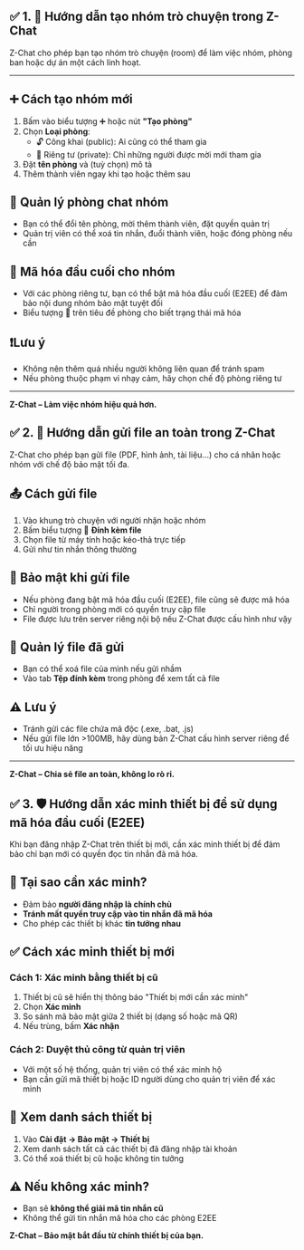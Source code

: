 ## ✅ 1. 👥 Hướng dẫn tạo nhóm trò chuyện trong Z-Chat

Z-Chat cho phép bạn tạo nhóm trò chuyện (room) để làm việc nhóm, phòng ban hoặc dự án một cách linh hoạt.

---

## ➕ Cách tạo nhóm mới

1. Bấm vào biểu tượng ➕ hoặc nút **"Tạo phòng"**
2. Chọn **Loại phòng**:  
   - 🔓 Công khai (public): Ai cũng có thể tham gia
   - 🔐 Riêng tư (private): Chỉ những người được mời mới tham gia
3. Đặt **tên phòng** và (tuỳ chọn) mô tả
4. Thêm thành viên ngay khi tạo hoặc thêm sau

## 👤 Quản lý phòng chat nhóm

- Bạn có thể đổi tên phòng, mời thêm thành viên, đặt quyền quản trị
- Quản trị viên có thể xoá tin nhắn, đuổi thành viên, hoặc đóng phòng nếu cần

## 🔐 Mã hóa đầu cuối cho nhóm

- Với các phòng riêng tư, bạn có thể bật mã hóa đầu cuối (E2EE) để đảm bảo nội dung nhóm bảo mật tuyệt đối
- Biểu tượng 🔐 trên tiêu đề phòng cho biết trạng thái mã hóa

## ❗Lưu ý

- Không nên thêm quá nhiều người không liên quan để tránh spam
- Nếu phòng thuộc phạm vi nhạy cảm, hãy chọn chế độ phòng riêng tư

---

**Z-Chat – Làm việc nhóm hiệu quả hơn.**


## ✅ 2. 📁 Hướng dẫn gửi file an toàn trong Z-Chat

Z-Chat cho phép bạn gửi file (PDF, hình ảnh, tài liệu...) cho cá nhân hoặc nhóm với chế độ bảo mật tối đa.

## 📤 Cách gửi file

1. Vào khung trò chuyện với người nhận hoặc nhóm
2. Bấm biểu tượng 📎 **Đính kèm file**
3. Chọn file từ máy tính hoặc kéo-thả trực tiếp
4. Gửi như tin nhắn thông thường

## 🔐 Bảo mật khi gửi file

- Nếu phòng đang bật mã hóa đầu cuối (E2EE), file cũng sẽ được mã hóa
- Chỉ người trong phòng mới có quyền truy cập file
- File được lưu trên server riêng nội bộ nếu Z-Chat được cấu hình như vậy

## 🧹 Quản lý file đã gửi

- Bạn có thể xoá file của mình nếu gửi nhầm
- Vào tab **Tệp đính kèm** trong phòng để xem tất cả file

## ⚠️ Lưu ý

- Tránh gửi các file chứa mã độc (.exe, .bat, .js)
- Nếu gửi file lớn >100MB, hãy dùng bản Z-Chat cấu hình server riêng để tối ưu hiệu năng

---
**Z-Chat – Chia sẻ file an toàn, không lo rò rỉ.**

## ✅ 3. 🛡️ Hướng dẫn xác minh thiết bị để sử dụng mã hóa đầu cuối (E2EE)

Khi bạn đăng nhập Z-Chat trên thiết bị mới, cần xác minh thiết bị để đảm bảo chỉ bạn mới có quyền đọc tin nhắn đã mã hóa.

## 🔐 Tại sao cần xác minh?

- Đảm bảo **người đăng nhập là chính chủ**
- **Tránh mất quyền truy cập vào tin nhắn đã mã hóa**
- Cho phép các thiết bị khác **tin tưởng nhau**

## ✅ Cách xác minh thiết bị mới

### Cách 1: Xác minh bằng thiết bị cũ

1. Thiết bị cũ sẽ hiển thị thông báo "Thiết bị mới cần xác minh"
2. Chọn **Xác minh**
3. So sánh mã bảo mật giữa 2 thiết bị (dạng số hoặc mã QR)
4. Nếu trùng, bấm **Xác nhận**

### Cách 2: Duyệt thủ công từ quản trị viên

- Với một số hệ thống, quản trị viên có thể xác minh hộ
- Bạn cần gửi mã thiết bị hoặc ID người dùng cho quản trị viên để xác minh

## 🧩 Xem danh sách thiết bị

1. Vào **Cài đặt → Bảo mật → Thiết bị**
2. Xem danh sách tất cả các thiết bị đã đăng nhập tài khoản
3. Có thể xoá thiết bị cũ hoặc không tin tưởng

## ⚠️ Nếu không xác minh?

- Bạn sẽ **không thể giải mã tin nhắn cũ**
- Không thể gửi tin nhắn mã hóa cho các phòng E2EE

**Z-Chat – Bảo mật bắt đầu từ chính thiết bị của bạn.**
